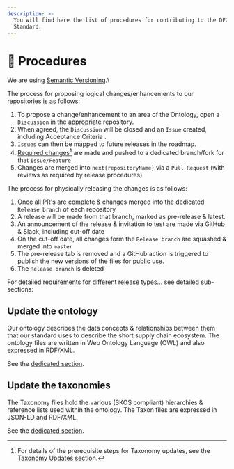 ```yaml
---
description: >-
  You will find here the list of procedures for contributing to the DFC
  Standard.
---
```


# 🚧 Procedures

We are using [Semantic Versioning](https://semver.org/).\


The process for proposing logical changes/enhancements to our repositories is as follows:

1. To propose a change/enhancement to an area of the Ontology, open a `Discussion` in the appropriate repository.
2. When agreed, the `Discussion` will be  closed and an `Issue` created, including Acceptance Criteria .
3. `Issues` can then be mapped to future releases in the roadmap.
4. [Required changes](#user-content-fn-1)[^1] are made and pushed to a dedicated branch/fork for that `Issue/Feature`
5. Changes are merged into `next{repositoryName}` via a `Pull Request` (with reviews as required by release procedures)

The process for physically releasing the changes is as follows:

1. Once all PR's are complete & changes merged into the dedicated `Release branch` of each repository
2. A release will be made from that branch, marked as pre-release & latest.
3. An announcement of the release & invitation to test are made via GitHub & Slack, including cut-off date
4. On the cut-off date, all changes form the `Release branch` are squashed & merged into `master`&#x20;
5. The pre-release tab is removed and a GitHub action is triggered to publish the new versions of the files for public use.
6. The `Release branch` is deleted

For detailed requirements for different release types... see detailed sub-sections:

## Update the ontology

Our ontology describes the data concepts & relationships between them that our standard uses to describe the short supply chain ecosystem. The ontology files are written in Web Ontology Language (OWL) and also expressed in RDF/XML.

See the [dedicated section](updates-to-the-ontology/).

## Update the taxonomies

The Taxonomy files hold the various (SKOS compliant) hierarchies & reference lists used within the ontology. The Taxon files are expressed in JSON-LD and RDF/XML.

See the [dedicated section](taxonomy-enrichment/).

[^1]: For details of the prerequisite steps for Taxonomy updates, see the [Taxonomy Updates section](taxonomy-enrichment/taxonomy-updates.md).
